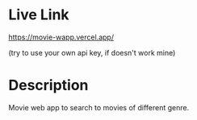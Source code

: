 # Live Link 

https://movie-wapp.vercel.app/

(try to use your own api key, if doesn't work mine)

# Description 

Movie web app to search to movies of different genre.
